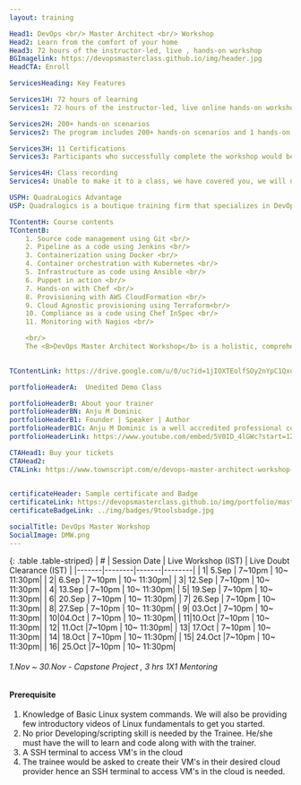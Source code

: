 ```yaml
---
layout: training

Head1: DevOps <br/> Master Architect <br/> Workshop 
Head2: Learn from the comfort of your home
Head3: 72 hours of the instructor-led, live , hands-on workshop
BGImagelink: https://devopsmasterclass.github.io/img/header.jpg
HeadCTA: Enroll

ServicesHeading: Key Features

Services1H: 72 hours of learning
Services1: 72 hours of the instructor-led, live online hands-on workshop. In-depth coverage of Basic to Advanced topics, ideal for beginners and experienced. Tools that will get covered are Git , Jenkins , Docker, Kubernetes ,Ansible ,Puppet ,Chef ,AWS CloudFormation, Terraform ,InSpec & Nagios.

Services2H: 200+ hands-on scenarios
Services2: The program includes 200+ hands-on scenarios and 1 hands-on capstone project to ensure learning is more practical over just being theoretical. This task-based learning enables the candidate to be productive immediately after the training. For every 6 hours of training, 3 hours of dedicated Doubt clearance session is  included.

Services3H: 11 Certifications  
Services3: Participants who successfully complete the workshop would be awarded a verifiable digital certificate hosted on certifyme.online . Along with the master certificate, candidates will have an opportunity to earn 11 individual certifications & badges across 11 tools that we would be covering in the hands-on workshop.

Services4H: Class recording
Services4: Unable to make it to a class, we have covered you, we will upload the class recording to our LMS website and you will have exclusive access to it for the next 6 months. You can access your content from your laptop or your mobile/tablet.

USPH: QuadraLogics Advantage
USP: Quadralogics is a boutique training firm that specializes in DevOps training and consulting. Since our inception in 2014, QuadraLogics has facilitated more than 70+ corporate and public workshops enabling more than 2000+ practitioners. We are trusted partners with global brands like Pluralsight, Udacity, Coursera etc and enable them in designing/delivering technical content and training. Quadralogics today is one of the most trusted training/content producers and a premium player in the B2B DevOps market. Building on our experience, our industry experts have carefully handcrafted the workshop "DevOps Master Architect". We use a technique called the “Task-based learning”. In this approach, the practitioner learns by exploring 200+ hands on,real-life scenarios. This unique style enables the practitioner to be more competent and highly productive after the workshop.

TContentH: Course contents
TContentB: 
    1. Source code management using Git <br/>
    2. Pipeline as a code using Jenkins <br/>
    3. Containerization using Docker <br/>
    4. Container orchestration with Kubernetes <br/>
    5. Infrastructure as code using Ansible <br/>
    6. Puppet in action <br/>
    7. Hands-on with Chef <br/>
    8. Provisioning with AWS CloudFormation <br/>
    9. Cloud Agnostic provisioning using Terraform<br/>
    10. Compliance as a code using Chef InSpec <br/>
    11. Monitoring with Nagios <br/>

    <br/>
    The <B>DevOps Master Architect Workshop</b> is a holistic, comprehensive program that covers 11 most leading tools used across the DevOps spectrum. This program spans for 12 weeks which includes 8 weeks of live workshops and 4 weeks for a capstone project. We use a technique called the “Task-based learning”. In this approach, the practitioner learns by exploring 200+ hands-on,real-life scenarios. This unique style enables the practitioner to be more competent and highly productive from day 1. The program also includes 3 hours of dedicated doubt clearance sessions for every 6 hours of workshop to ensure your doubts are cleared and you are confident on the subject. In order to ensure high quality, we only intake a maximum of 20 students per batch.
    

TContentLink: https://drive.google.com/u/0/uc?id=1jIOXTEolfSOy2nYpC1QxoVlfX_xn5Fns&export=download

portfolioHeaderA:  Unedited Demo Class 

portfolioHeaderB: About your trainer
portfolioHeaderBN: Anju M Dominic
portfolioHeaderB1: Founder | Speaker | Author
portfolioHeaderB1C: Anju M Dominic is a well accredited professional corporate trainer and consultant in the field of DevOps . She has conducted over 70+ hands-on workshops across different product and service companies. She is also a trainer/author across various training companies including PluralSight, Edureka, KnowledgeHut, etc. She is currently the Principal consultant and founder of QuadraLogics, a boutique training/consulting firm. Anju is well known for her contributions to technical articles which includes two books and several whitepapers in the field of software engineering. She is also a regular speaker for many DevOps and Agile conferences
portfolioHeaderLink: https://www.youtube.com/embed/5V0ID_4lGWc?start=12

CTAHead1: Buy your tickets
CTAHead2:
CTALink: https://www.townscript.com/e/devops-master-architect-workshop-jan
                        

certificateHeader: Sample certificate and Badge 
certificateLink: https://devopsmasterclass.github.io/img/portfolio/master.jpg
certificateBadgeLink: ../img/badges/9toolsbadge.jpg

socialTitle: DevOps Master Workshop
SocialImage: DMW.png
---
```




{: .table .table-striped}
| #        | Session Date     |  Live Workshop (IST) | Live Doubt Clearance  (IST) |
|-------|--------|-------|--------|
| 1| 5.Sep | 7~10pm | 10~ 11:30pm|
| 2| 6.Sep |  7~10pm | 10~ 11:30pm|
| 3| 12.Sep | 7~10pm | 10~ 11:30pm|
| 4| 13.Sep |  7~10pm | 10~ 11:30pm|
| 5| 19.Sep | 7~10pm | 10~ 11:30pm|
| 6| 20.Sep | 7~10pm | 10~ 11:30pm|
| 7| 26.Sep | 7~10pm | 10~ 11:30pm|
| 8| 27.Sep |  7~10pm | 10~ 11:30pm|
| 9| 03.Oct | 7~10pm | 10~ 11:30pm|
| 10|04.Oct | 7~10pm | 10~ 11:30pm|
| 11|10.Oct |7~10pm | 10~ 11:30pm|
| 12| 11.Oct |7~10pm | 10~ 11:30pm|
| 13| 17.Oct | 7~10pm | 10~ 11:30pm|
| 14| 18.Oct | 7~10pm | 10~ 11:30pm|
| 15| 24.Oct |7~10pm | 10~ 11:30pm|
| 16| 25.Oct |7~10pm | 10~ 11:30pm|

###### 1.Nov ~ 30.Nov - Capstone Project , 3 hrs 1X1 Mentoring 

#### Prerequisite

1. Knowledge of Basic Linux system commands. We will also be providing few introductory videos of Linux fundamentals to get you started.  
2. No prior Developing/scripting skill is needed by the Trainee. He/she must have the will to learn and code along with with the trainer. 
3. A SSH terminal to access VM's in the cloud 
4. The trainee would be asked to create their VM's in their desired cloud provider hence an SSH terminal to access VM's in the cloud is needed.
